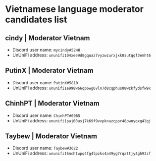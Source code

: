 # Vietnamese language moderator candidates list

## cindy | Moderator Vietnam

- Discord user name: `mycindy#5248`
- UnUniFi address: `ununifi104xee9d8gquaz7vyzwzurxjxk0sutqqf3emht6`

## PutinX | Moderator Vietnam

- Discord user name: `PutinX#5810`
- UnUniFi address: `ununifi1e998w66qp6wg6vln7d8cqphus08wzkfydsfw9x`

## ChinhPT | Moderator Vietnam

- Discord user name: `ChinhPT#0965`
- UnUniFi address: `ununifi1paj00usj7k69f9vvpknazcppr48pwnyqxg4lqj`

## Taybew | Moderator Vietnam
- Discord user name: `Taybew#3622`
- UnUniFi address: `ununifi16mchtwpq4fg4lpzks4a49yg7rqattjy4gh92zf`
